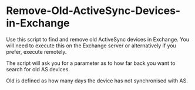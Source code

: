 # Remove-Old-ActiveSync-Devices-in-Exchange
Use this script to find and remove old ActiveSync devices in Exchange.
You will need to execute this on the Exchange server or alternatively if you prefer, execute remotely.

The script will ask you for a parameter as to how far back you want to search for old AS devices.

Old is defined as how many days the device has not synchronised with AS.
